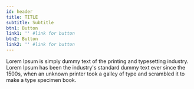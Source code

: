 ```yaml
---
id: header
title: TITLE
subtitle: Subtitle
btn1: Button
link1: '' #link for button
btn2: Button
link2: '' #link for button
---
```


Lorem Ipsum is simply dummy text of the printing and typesetting industry. Lorem Ipsum has been the industry's standard dummy text ever since the 1500s, when an unknown printer took a galley of type and scrambled it to make a type specimen book.